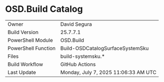 ﻿# OSD.Build Catalog

| | |
|-|-|
| Owner | David Segura |
| Build Version | 25.7.7.1 |
| PowerShell Module | OSD.Build |
| PowerShell Function | Build-OSDCatalogSurfaceSystemSku |
| Files | build-systemsku.* |
| Build Workflow | GitHub Actions |
| Last Update | Monday, July 7, 2025 11:06:33 AM UTC |
